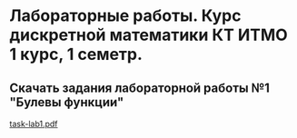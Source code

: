 # Лабораторные работы. Курс дискретной математики КТ ИТМО 1 курс, 1 семетр.

## Скачать задания лабораторной работы №1 "Булевы функции"

[task-lab1.pdf](https://github.com/tghsd/DM-first_term-labs-solutions-ITMO/files/7642830/task-lab1.pdf)
